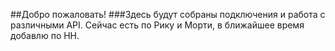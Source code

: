 ##Добро пожаловать!
###Здесь будут собраны подключения и работа с различными API.
Сейчас есть по Рику и Морти, в ближайшее время добавлю по HH.
